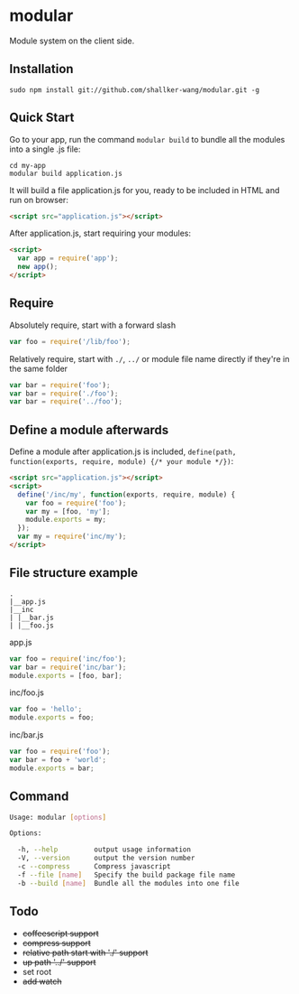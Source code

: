 modular
==========

Module system on the client side.

## Installation
```
sudo npm install git://github.com/shallker-wang/modular.git -g
```

## Quick Start
Go to your app, run the command `modular build` to bundle all the modules into a single .js file:
```
cd my-app
modular build application.js
```

It will build a file application.js for you, ready to be included in HTML and run on browser:
```html
<script src="application.js"></script>
```

After application.js, start requiring your modules:
```html
<script>
  var app = require('app');
  new app();
</script>
```

## Require
Absolutely require, start with a forward slash
```javascript
var foo = require('/lib/foo');
```

Relatively require, start with `./`, `../` or module file name directly if they're in the same folder
```javascript
var bar = require('foo');
var bar = require('./foo');
var bar = require('../foo');
```

## Define a module afterwards
Define a module after application.js is included, `define(path, function(exports, require, module) {/* your module */})`:
```html
<script src="application.js"></script>
<script>
  define('/inc/my', function(exports, require, module) {
    var foo = require('foo');
    var my = [foo, 'my'];
    module.exports = my;
  });
  var my = require('inc/my');
</script>
```

## File structure example
```
.
|__app.js
|__inc
| |__bar.js
| |__foo.js
```

app.js
```javascript
var foo = require('inc/foo');
var bar = require('inc/bar');
module.exports = [foo, bar];
```

inc/foo.js
```javascript
var foo = 'hello';
module.exports = foo;
```

inc/bar.js
```javascript
var foo = require('foo');
var bar = foo + 'world';
module.exports = bar;
```

## Command
```bash
Usage: modular [options]

Options:

  -h, --help         output usage information
  -V, --version      output the version number
  -c --compress      Compress javascript
  -f --file [name]   Specify the build package file name
  -b --build [name]  Bundle all the modules into one file
```

## Todo
- ~~coffeescript support~~
- ~~compress support~~
- ~~relative path start with './' support~~
- ~~up path '../' support~~
- set root
- ~~add watch~~
